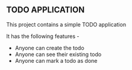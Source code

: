 ## TODO APPLICATION
This project contains a simple TODO application

It has the following features -
- Anyone can create the todo
- Anyone can see their existing todo
- Anyone can mark a todo as done

